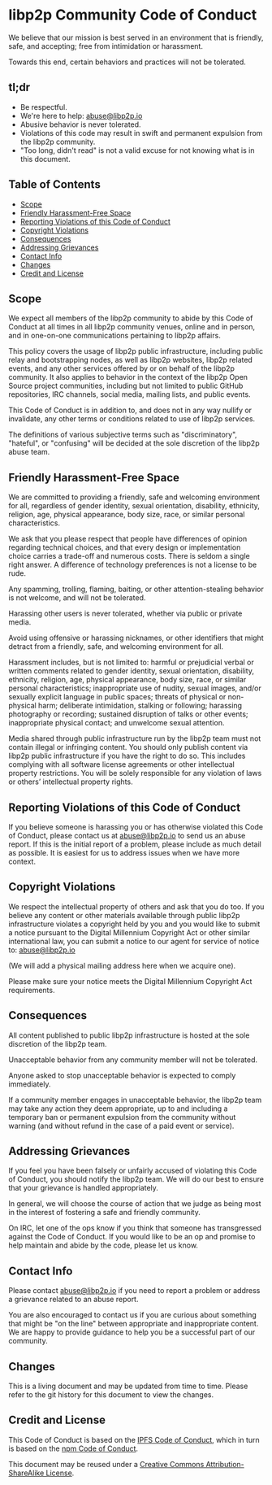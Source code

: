 # libp2p Community Code of Conduct

We believe that our mission is best served in an environment that is friendly,
safe, and accepting; free from intimidation or harassment.

Towards this end, certain behaviors and practices will not be tolerated.

## tl;dr

- Be respectful.
- We're here to help: abuse@libp2p.io
- Abusive behavior is never tolerated.
- Violations of this code may result in swift and permanent expulsion from the libp2p community.
- "Too long, didn't read" is not a valid excuse for not knowing what is in this document.

## Table of Contents

- [Scope](#scope)
- [Friendly Harassment-Free Space](#friendly-harassment-free-space)
- [Reporting Violations of this Code of Conduct](#reporting-violations-of-this-code-of-conduct)
- [Copyright Violations](#copyright-violations)
- [Consequences](#consequences)
- [Addressing Grievances](#addressing-grievances)
- [Contact Info](#contact-info)
- [Changes](#changes)
- [Credit and License](#credit-and-license)

## Scope

We expect all members of the libp2p community to abide by this Code of Conduct
at all times in all libp2p community venues, online and in person, and in one-on-one
communications pertaining to libp2p affairs.

This policy covers the usage of libp2p public infrastructure, including public
relay and bootstrapping nodes, as well as libp2p websites, libp2p related
events, and any other services offered by or on behalf of the libp2p community.
It also applies to behavior in the context of the libp2p Open Source project
communities, including but not limited to public GitHub repositories, IRC
channels, social media, mailing lists, and public events.

This Code of Conduct is in addition to, and does not in any way nullify or
invalidate, any other terms or conditions related to use of libp2p services.

The definitions of various subjective terms such as "discriminatory", "hateful",
or "confusing" will be decided at the sole discretion of the libp2p abuse team.

## Friendly Harassment-Free Space

We are committed to providing a friendly, safe and welcoming environment for
all, regardless of gender identity, sexual orientation, disability, ethnicity,
religion, age, physical appearance, body size, race, or similar personal
characteristics.

We ask that you please respect that people have differences of opinion
regarding technical choices, and that every design or implementation choice
carries a trade-off and numerous costs. There is seldom a single right answer.
A difference of technology preferences is not a license to be rude.

Any spamming, trolling, flaming, baiting, or other attention-stealing
behavior is not welcome, and will not be tolerated.

Harassing other users is never tolerated, whether via public or private media.

Avoid using offensive or harassing nicknames, or other identifiers that might
detract from a friendly, safe, and welcoming environment for all.

Harassment includes, but is not limited to: harmful or prejudicial verbal or
written comments related to gender identity, sexual orientation, disability,
ethnicity, religion, age, physical appearance, body size, race, or similar
personal characteristics; inappropriate use of nudity, sexual images, and/or
sexually explicit language in public spaces; threats of physical or non-
physical harm; deliberate intimidation, stalking or following; harassing
photography or recording; sustained disruption of talks or other events;
inappropriate physical contact; and unwelcome sexual attention.

Media shared through public infrastructure run by the libp2p team must not
contain illegal or infringing content. You should only publish content via
libp2p public infrastructure if you have the right to do so. This includes
complying with all software license agreements or other intellectual property
restrictions. You will be solely responsible for any violation of laws or
others’ intellectual property rights.

## Reporting Violations of this Code of Conduct

If you believe someone is harassing you or has otherwise violated this Code of
Conduct, please contact us at abuse@libp2p.io to send us an abuse report. If
this is the initial report of a problem, please include as much detail as
possible. It is easiest for us to address issues when we have more context.

## Copyright Violations

We respect the intellectual property of others and ask that you do too. If you
believe any content or other materials available through public libp2p
infrastructure violates a copyright held by you and you would like to submit a
notice pursuant to the Digital Millennium Copyright Act or other similar
international law, you can submit a notice to our agent for service of notice
to: abuse@libp2p.io

(We will add a physical mailing address here when we acquire one).

Please make sure your notice meets the Digital Millennium Copyright Act
requirements.

## Consequences

All content published to public libp2p infrastructure is hosted at the sole
discretion of the libp2p team.

Unacceptable behavior from any community member will not be tolerated.

Anyone asked to stop unacceptable behavior is expected to comply immediately.

If a community member engages in unacceptable behavior, the libp2p team
may take any action they deem appropriate, up to and including a temporary ban
or permanent expulsion from the community without warning (and without refund
in the case of a paid event or service).

## Addressing Grievances

If you feel you have been falsely or unfairly accused of violating this Code
of Conduct, you should notify the libp2p team. We will do our best to ensure
that your grievance is handled appropriately.

In general, we will choose the course of action that we judge as being most in
the interest of fostering a safe and friendly community.

On IRC, let one of the ops know if you think that someone has transgressed
against the Code of Conduct. If you would like to be an op and promise to
help maintain and abide by the code, please let us know.

## Contact Info

Please contact abuse@libp2p.io if you need to report a problem or address a
grievance related to an abuse report.

You are also encouraged to contact us if you are curious about something that
might be "on the line" between appropriate and inappropriate content. We are
happy to provide guidance to help you be a successful part of our community.

## Changes

This is a living document and may be updated from time to time. Please refer
to the git history for this document to view the changes.

## Credit and License

This Code of Conduct is based on the [IPFS Code of
Conduct](https://github.com/ipfs/community/code-of-conduct.md), which in turn is
based on the [npm Code of Conduct](https://www.npmjs.com/policies/conduct).

This document may be reused under a [Creative Commons Attribution-ShareAlike
License](http://creativecommons.org/licenses/by-sa/4.0/).
